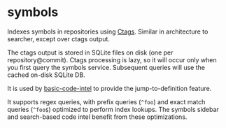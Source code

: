 # symbols

Indexes symbols in repositories using [Ctags](https://github.com/universal-ctags/ctags). Similar in architecture to searcher, except over ctags output.

The ctags output is stored in SQLite files on disk (one per repository@commit). Ctags processing is lazy, so it will occur only when you first query the symbols service. Subsequent queries will use the cached on-disk SQLite DB.

It is used by [basic-code-intel](https://github.com/sourcegraph/sourcegraph-basic-code-intel) to provide the jump-to-definition feature.

It supports regex queries, with prefix queries (`^foo`) and exact match queries (`^foo$`) optimized to perform index lookups. The symbols sidebar and search-based code intel benefit from these optimizations.
